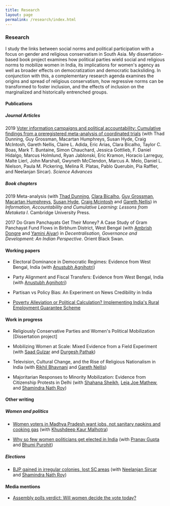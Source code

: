 ```yaml
---
title: Research
layout: page
permalink: /research/index.html
---
```


### Research
I study the links between social norms and political participation with a focus on gender and religious conservatism in South Asia. My dissertation-based book project examines how political parties wield social and religious norms to mobilize women in India, its implications for women's agency as well as broader effects on democratization and democratic backsliding. In conjunction with this, a complementary research agenda examines the origins and spread of religious conservatism, how regressive norms can be transformed to foster inclusion, and the effects of inclusion on the marginalized and historically entrenched groups.

#### Publications

##### Journal Articles
2019 [Voter information campaigns and political accountability: Cumulative findings from a preregistered meta-analysis of coordinated trials](https://advances.sciencemag.org/content/5/7/eaaw2612.full) (with Thad Dunning, Guy Grossman, Macartan Humphreys, Susan Hyde, Craig McIntosh, Gareth Nellis, Claire L. Adida, Eric Arias, Clara Bicalho, Taylor C. Boas, Mark T. Buntaine, Simon Chauchard, Jessica Gottlieb, F. Daniel Hidalgo, Marcus Holmlund, Ryan Jablonski, Eric Kramon, Horacio Larreguy, Malte Lierl, John Marshall, Gwyneth McClendon, Marcus A. Melo, Daniel L. Nielson, Paula M. Pickering, Melina R. Platas, Pablo Querubin, Pia Raffler, and Neelanjan Sircar). _Science Advances_

##### Book chapters
2019 Meta-analysis (with [Thad Dunning](http://www.thaddunning.com/), [Clara Bicalho](https://wzb.eu/en/persons/clara-bicalho-maia-correia), [Guy Grossman](https://web.sas.upenn.edu/ggros/), [Macartan Humphreys](http://www.macartan.nyc/), [Susan Hyde](http://susan.hyde.co/), [Craig Mcintosh](http://gps.ucsd.edu/faculty-directory/craig-mcintosh.html) and [Gareth Nellis](http://www.garethnellis.com/)) in _Information, Accountability and Cumulative Learning: Lessons from Metaketa I_. Cambridge University Press.

2017 Do Gram Panchayats Get Their Money? A Case Study of Gram Panchayat Fund Flows in Birbhum District, West Bengal (with [Ambrish Dongre](https://www.iima.ac.in/web/faculty/faculty-profiles/ambrish-dongre) and [Yamini Aiyar](http://www.cprindia.org/people/yamini-aiyar)) in _Decentralisation, Governance and Development: An Indian Perspective_. Orient Black Swan.

#### Working papers
* Electoral Dominance in Democratic Regimes: Evidence from West Bengal, India (with [Anustubh Agnihotri](http://polisci.berkeley.edu/people/person/anustubh-agnihotri))

* Party Alignment and Fiscal Transfers: Evidence from West Bengal, India (with [Anustubh Agnihotri](http://polisci.berkeley.edu/people/person/anustubh-agnihotri))

* Partisan vs Policy Bias: An Experiment on News Credibility in India 

* [Poverty Alleviation or Political Calculation? Implementing India's Rural Employment Guarantee Scheme](https://papers.ssrn.com/sol3/papers.cfm?abstract_id=2555738)

#### Work in progress
* Religiously Conservative Parties and Women's Political Mobilization [Dissertation project]

* Mobilizing Women at Scale: Mixed Evidence from a Field Experiment (with [Saad Gulzar](http://saadgulzar.com/) and [Durgesh Pathak](http://aamaadmiparty.org/teams/durgesh-pathak/)) 

* Television, Cultural Change, and the Rise of Religious Nationalism in India (with [Rikhil Bhavnani](https://faculty.polisci.wisc.edu/bhavnani/) and [Gareth Nellis](http://www.garethnellis.com/))

* Majoritarian Responses to Minority Mobilization: Evidence from Citizenship Protests in Delhi (with [Shahana Sheikh](https://politicalscience.yale.edu/people/shahana-sheikh), [Leja Joe Mathew](https://polisci.brown.edu/people/leja-joe-mathew), and [Shamindra Nath Roy](https://www.cprindia.org/people/shamindra-nath-roy))

#### Other writing
##### Women and politics 
* [Women voters in Madhya Pradesh want jobs, not sanitary napkins and cooking gas](https://theprint.in/opinion/women-voters-in-madhya-pradesh-want-jobs-not-sanitary-napkins-and-cooking-gas/155742/) (with [Khushdeep Kaur Malhotra](https://www.ideasforindia.in/profile/khusdeep.html)) 

* [Why so few women politicians get elected in India](https://www.livemint.com/elections/lok-sabha-elections/why-so-few-women-politicians-get-elected-in-india-1557134520487.html) (with [Pranav Gupta](https://polisci.berkeley.edu/people/person/pranav-gupta) and [Bhumi Purohit](https://polisci.berkeley.edu/people/person/bhumi-purohit))

##### Elections
* [BJP gained in irregular colonies, lost SC areas](https://www.hindustantimes.com/assembly-elections/bjp-gained-in-irregular-colonies-lost-sc-areas/story-sDxORRAPLDcQcXjhZs4IAL.html) (with [Neelanjan Sircar](https://www.cprindia.org/people/neelanjan-sircar) and [Shamindra Nath Roy](https://www.cprindia.org/people/shamindra-nath-roy)) 


#### Media mentions
* [Assembly polls verdict: Will women decide the vote today?](https://mumbaimirror.indiatimes.com/news/india/assembly-polls-verdict-will-women-decide-the-vote-today/articleshow/67032480.cms?utm_source=contentofinterest&utm_medium=text&utm_campaign=cppst)